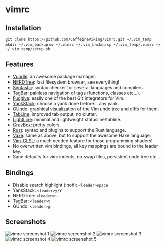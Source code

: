 vimrc
=====

Installation
------------
`git clone https://github.com/CaffeineViking/vimrc.git ~/.vim_temp`
`mkdir ~/.vim_backup`
`mv ~/.vimrc ~/.vim_backup`
`cp ~/.vim_temp/.vimrc ~/`
`~/.vim_temp/setup.sh`

Features
--------
* [Vundle](http://github.com/gmarik/vundle): an awesome package manager.
* [NERDTree](https://github.com/scrooloose/nerdtree): fast filesystem browser, see everything!
* [Syntastic](https://github.com/scrooloose/syntastic): syntax checker for several languages and compilers.
* [TagBar](https://github.com/majutsushi/tagbar): painless navigation of tags (functions, classes etc...).
* [Fugitive](https://github.com/tpope/vim-fugitive): easily one of the best Git integrators for Vim.
* [YankStack](https://github.com/maxbrunsfeld/vim-yankstack): choose a yank done before... any yank.
* [GUndo](https://github.com/sjl/gundo.vim): graphical visualization of the Vim undo tree and diffs for them.
* [TabLine](https://github.com/mkitt/tabline.vim): improved tab output, no clutter.
* [LightLine](https://github.com/itchyny/lightline.vim): minimal and lightweight statusline/tabline.
* [GruvBox](https://github.com/morhetz/gruvbox): pretty colors.
* [Rust](https://github.com/wting/rust.vim): syntax and plugins to support the Rust language.
* [Vaxe](https://github.com/jdonaldson/vaxe): same as above, but to support the awesome Haxe language.
* [Vim-GLSL](https://github.com/tikhomirov/vim-glsl): a much needed feature for those programming shaders!
* No overwritten vim bindings, all key mappings are bound to the leader key.
* Sane defaults for vim: indents, no swap files, persistent undo tree etc...

Bindings
--------
* Disable search highlight (:noh): `<leader>space`
* YankStack: `<leader>y/Y`
* NERDTree: `<leader>n`
* TagBar: `<leader>t`
* GUndo: `<leader>g`

Screenshots
-----------
![vimrc screenshot 1](http://i62.tinypic.com/33l2gbc.png)
![vimrc screenshot 2](http://i62.tinypic.com/2dsqt85.png)
![vimrc screenshot 3](http://i58.tinypic.com/i3gpon.png)
![vimrc screenshot 4](http://i61.tinypic.com/qrkjsj.png)
![vimrc screenshot 5](http://i60.tinypic.com/x6r92.png)
